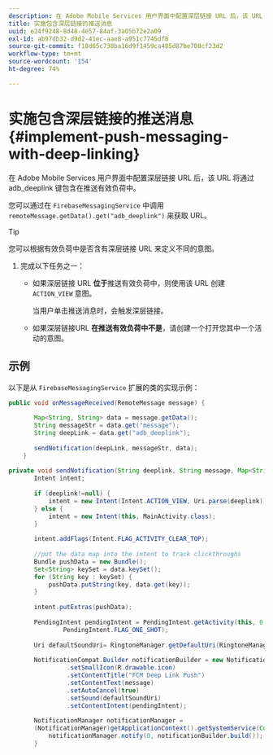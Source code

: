 ```yaml
---
description: 在 Adobe Mobile Services 用户界面中配置深层链接 URL 后，该 URL 将通过 adb_deeplink 键包含在推送有效负荷中。
title: 实施包含深层链接的推送消息
uuid: e24f9248-8d48-4e57-84af-3a05b72e2a09
exl-id: ab97db32-d9d2-41ec-aae8-a951c7745df8
source-git-commit: f18d65c738ba16d9f1459ca485d87be708cf23d2
workflow-type: tm+mt
source-wordcount: '154'
ht-degree: 74%

---
```


# 实施包含深层链接的推送消息 {#implement-push-messaging-with-deep-linking}

在 Adobe Mobile Services 用户界面中配置深层链接 URL 后，该 URL 将通过 adb_deeplink 键包含在推送有效负荷中。

您可以通过在 `FirebaseMessagingService` 中调用 `remoteMessage.getData().get("adb_deeplink")` 来获取 URL。

>[!TIP]
>
>您可以根据有效负荷中是否含有深层链接 URL 来定义不同的意图。

1. 完成以下任务之一：

   * 如果深层链接 URL **位于**&#x200B;推送有效负荷中，则使用该 URL 创建 `ACTION_VIEW` 意图。

      当用户单击推送消息时，会触发深层链接。

   * 如果深层链接URL **在推送有效负荷中不是**，请创建一个打开您其中一个活动的意图。

## 示例

以下是从 `FirebaseMessagingService` 扩展的类的实现示例：

```java
public void onMessageReceived(RemoteMessage message) { 
 
       Map<String, String> data = message.getData(); 
       String messageStr = data.get("message"); 
       String deepLink = data.get("adb_deeplink"); 
 
       sendNotification(deepLink, messageStr, data); 
    } 
 
private void sendNotification(String deeplink, String message, Map<String, String> data) { 
       Intent intent; 
 
       if (deeplink!=null) { 
           intent = new Intent(Intent.ACTION_VIEW, Uri.parse(deeplink)); 
       } else { 
           intent = new Intent(this, MainActivity.class); 
       } 
 
       intent.addFlags(Intent.FLAG_ACTIVITY_CLEAR_TOP); 
 
       //put the data map into the intent to track clickthroughs 
       Bundle pushData = new Bundle(); 
       Set<String> keySet = data.keySet(); 
       for (String key : keySet) { 
           pushData.putString(key, data.get(key)); 
       } 
 
       intent.putExtras(pushData); 
 
       PendingIntent pendingIntent = PendingIntent.getActivity(this, 0, intent, 
               PendingIntent.FLAG_ONE_SHOT); 
 
       Uri defaultSoundUri= RingtoneManager.getDefaultUri(RingtoneManager.TYPE_NOTIFICATION); 
 
       NotificationCompat.Builder notificationBuilder = new NotificationCompat.Builder(this) 
                .setSmallIcon(R.drawable.icon) 
                .setContentTitle("FCM Deep Link Push") 
                .setContentText(message) 
                .setAutoCancel(true) 
                .setSound(defaultSoundUri) 
                .setContentIntent(pendingIntent); 
 
       NotificationManager notificationManager =  
       (NotificationManager)getApplicationContext().getSystemService(Context.NOTIFICATION_SERVICE); 
           notificationManager.notify(0, notificationBuilder.build()); 
       } 
```
